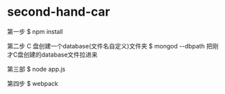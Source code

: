 # second-hand-car

第一步
$ npm install

第二步
C 盘创建一个database(文件名自定义)文件夹
$ mongod --dbpath 把刚才C盘创建的database文件拉进来

第三部
$ node app.js

第四步
$ webpack